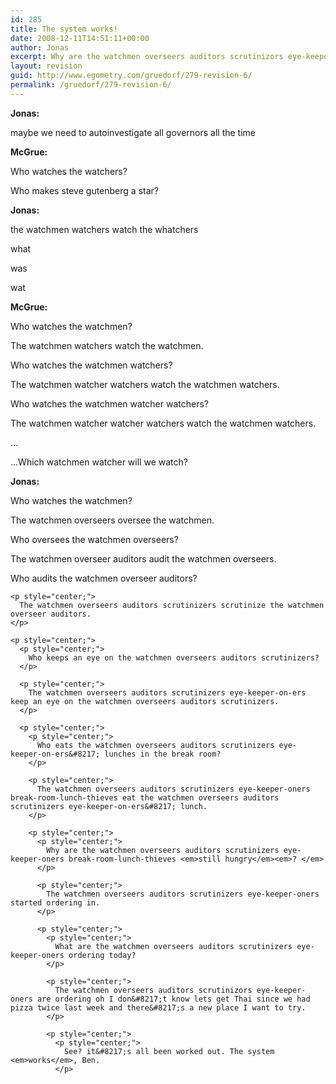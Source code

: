```yaml
---
id: 285
title: The system works!
date: 2008-12-11T14:51:11+00:00
author: Jonas
excerpt: Why are the watchmen overseers auditors scrutinizors eye-keeper-oners break-room-lunch-thieves still hungry?
layout: revision
guid: http://www.egometry.com/gruedorf/279-revision-6/
permalink: /gruedorf/279-revision-6/
---
```

<p style="center;">
  <strong>Jonas: </strong>
</p>

<p style="center;">
  maybe we need to autoinvestigate all governors all the time
</p>

<p style="center;">
  <strong>McGrue: </strong>
</p>

<p style="center;">
  Who watches the watchers?
</p>

<p style="center;">
  Who makes steve gutenberg a star?
</p>

<p style="center;">
  <strong>Jonas: </strong>
</p>

<p style="center;">
  the watchmen watchers watch the whatchers
</p>

<p style="center;">
  what
</p>

<p style="center;">
  was
</p>

<p style="center;">
  wat
</p>

<p style="center;">
  <strong>McGrue: </strong>
</p>

<p style="center;">
  Who watches the watchmen?
</p>

<p style="center;">
  The watchmen watchers watch the watchmen.
</p>

<p style="center;">
  Who watches the watchmen watchers?
</p>

<p style="center;">
  The watchmen watcher watchers watch the watchmen watchers.
</p>

<p style="center;">
  Who watches the watchmen watcher watchers?
</p>

<p style="center;">
  The watchmen watcher watcher watchers watch the watchmen watchers.
</p>

<p style="center;">
  &#8230;
</p>

<p style="center;">
  &#8230;Which watchmen watcher will we watch?
</p>

<p style="center;">
  <strong>Jonas: </strong>
</p>

<p style="center;">
  Who watches the watchmen?
</p>

<p style="center;">
  The watchmen overseers oversee the watchmen.
</p>

<p style="center;">
  <p style="center;">
    Who oversees the watchmen overseers?
  </p>
  
  <p style="center;">
    The watchmen overseer auditors audit the watchmen overseers.
  </p>
  
  <p style="center;">
    <p style="center;">
      Who audits the watchmen overseer auditors?
    </p>
    
    <p style="center;">
      The watchmen overseers auditors scrutinizers scrutinize the watchmen overseer auditors.
    </p>
    
    <p style="center;">
      <p style="center;">
        Who keeps an eye on the watchmen overseers auditors scrutinizers?
      </p>
      
      <p style="center;">
        The watchmen overseers auditors scrutinizers eye-keeper-on-ers keep an eye on the watchmen overseers auditors scrutinizers.
      </p>
      
      <p style="center;">
        <p style="center;">
          Who eats the watchmen overseers auditors scrutinizers eye-keeper-on-ers&#8217; lunches in the break room?
        </p>
        
        <p style="center;">
          The watchmen overseers auditors scrutinizers eye-keeper-oners break-room-lunch-thieves eat the watchmen overseers auditors scrutinizers eye-keeper-on-ers&#8217; lunch.
        </p>
        
        <p style="center;">
          <p style="center;">
            Why are the watchmen overseers auditors scrutinizers eye-keeper-oners break-room-lunch-thieves <em>still hungry</em><em>? </em>
          </p>
          
          <p style="center;">
            The watchmen overseers auditors scrutinizers eye-keeper-oners started ordering in.
          </p>
          
          <p style="center;">
            <p style="center;">
              What are the watchmen overseers auditors scrutinizers eye-keeper-oners ordering today?
            </p>
            
            <p style="center;">
              The watchmen overseers auditors scrutinizors eye-keeper-oners are ordering oh I don&#8217;t know lets get Thai since we had pizza twice last week and there&#8217;s a new place I want to try.
            </p>
            
            <p style="center;">
              <p style="center;">
                See? it&#8217;s all been worked out. The system <em>works</em>, Ben.
              </p>